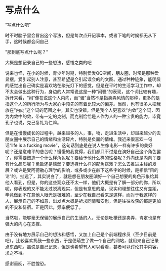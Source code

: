 # 写点什么
“写点什么吧”

时不时脑子里会冒出这个写法，但是每次点开记事本，或者下笔的时候都无从下手，这时候都会问自己

"那到底写点什么呢？"

大概是想记录自己的一些想法，感悟之类的吧

说来也怪，在小的时候，青少年时期，特别爱发QQ空间，朋友圈，时常是那种爱显摆，爱引起别人注意，甚至希望是会引起误会的的文图。通过种种迹象，能明显的感觉出自己确实是喜欢站在聚光灯下的感觉，但是在平时的生活学习工作中，却不太会做出这种行为，身边的人常常说这是一种“闷骚”的表现，这个词比较有趣，拆开来看，“闷”像在说这个人内向，而“骚”当然不是指卖弄风情的那种，更多的是指这个人的所行所为与大家心中预先的有着比较大的偏差。当然，也有很多人把我放在“内向”这个词的范围之中，其实也没错，但是我个人更喜欢“内敛”这个词，因为内敛中的敛，带有一定的克制，而克制恰恰是人作为人的一种宝贵的能力，毕竟孔子也说，克己复礼为仁嘛。

但是在慢慢成长的过程中，越来越多的人，事，物，走进生活中，却越来越少的去朋友圈中展示自己的情绪和生活碎片，特别是负面的情绪。我近来很喜欢一句话“life is a fucking movie”，这句话到底是在说人生像电影一样有许多的美好呢？还是意难平的悲苦呢？慢慢的我觉得，我们都只不过是在演好自己这个角色罢了，你需要塑造一个什么样角色呢？要给予他什么样的性格呢？外向还是内向？要有什么品质呢？勇敢还是懦弱？要选择什么样的配角搭戏？怎么去推进主线的发展？或许是受阿德勒心理学的影响，或多或少在敲下这些字的时候，是相信“目的论”的。扯远了，其实说白了，就是想在朋友圈演好一个自己想要的角色形象给其他人看到，但是，你的这些观众还不太一样，他们大概是有了解一部分的你，所以呢，你表现的又不能太过脱离现实，但是有意思的是，现实和理想往往又有差距，毕竟做到不在意他人眼光是极难的，至少在我自己看来是这样，而对于我这样的人，展示自己的不如意，出发点大概是祈求同情和安慰，但是往往收获的都是更加的不安和徘徊。正是因此，频率便低了。

当然啦，能够毫无保留的展示自己的生活的人，无论是吐槽还是卖弄，肯定也是有强大的内心在支撑。

由于没有地方展示自己的想法和感悟，又加上自己是个前端程序员（至少目前是吧），比较喜欢捣鼓一些东西，于是便萌生了做一个自己的网站，就用来自己记录点东西吧。虽说是自己记录，但是也希望有人可以看看，甚者可以讨论其中内容，求之不得。

感谢垂阅，不胜惶恐。


